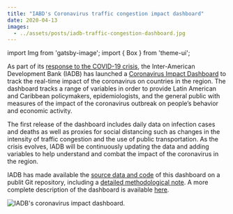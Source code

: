 ```yaml
---
title: "IABD's Coronavirus traffic congestion impact dashboard"
date: 2020-04-13
images:
  - ../assets/posts/iadb-traffic-congestion-dashboard.jpg
---
```


import Img from 'gatsby-image'; import { Box } from 'theme-ui';

As part of its
[response to the COVID-19 crisis](https://www.iadb.org/en/coronavirus), the
Inter-American Development Bank (IADB) has launched a
[Coronavirus Impact Dashboard](https://www.iadb.org/en/topics-effectiveness-improving-lives/coronavirus-impact-dashboard)
to track the real-time impact of the coronavirus on countries in the region. The
dashboard tracks a range of variables in order to provide Latin American and
Caribbean policymakers, epidemiologists, and the general public with measures of
the impact of the coronavirus outbreak on people’s behavior and economic
activity.

The first release of the dashboard includes daily data on infection cases and
deaths as well as proxies for social distancing such as changes in the intensity
of traffic congestion and the use of public transportation. As the crisis
evolves, IADB will be continuously updating the data and adding variables to
help understand and combat the impact of the coronavirus in the region.

IADB has made available the
[source data and code](https://github.com/EL-BID/IDB-IDB-Invest-Coronavirus-Impact-Dashboard)
of this dashboard on a publit Git repository, including a
[detailed methodological note](http://idbdocs.iadb.org/wsdocs/getdocument.aspx?docnum=EZSHARE-1350314980-529).
A more complete description of the dashboard is available
[here](https://blogs.iadb.org/efectividad-desarrollo/en/the-coronavirus-impact-dashboard-measuring-the-effects-of-social-distancing-on-mobility-in-latin-america-and-the-caribbean/).

<Box mb={3}>
  <Img
    fluid={props.images[0]}
    title="IADB's coronavirus impact dashboard."
    alt="IADB's coronavirus impact dashboard."
  />
</Box>
